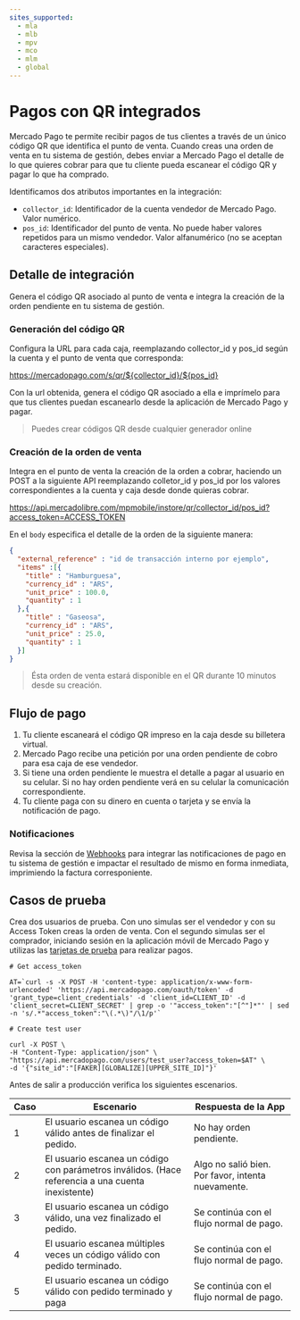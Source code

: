 ```yaml
---
sites_supported:
  - mla
  - mlb
  - mpv
  - mco
  - mlm
  - global
---
```



# Pagos con QR integrados


Mercado Pago te permite recibir pagos de tus clientes a través de un único código QR que identifica el punto de venta.   Cuando creas una orden de venta en tu sistema de gestión, debes enviar a Mercado Pago el detalle de lo que quieres cobrar para que tu cliente pueda escanear el código QR y pagar lo que ha comprado.

Identificamos dos atributos importantes en la integración:

* `collector_id`: Identificador de la cuenta vendedor de Mercado Pago. Valor numérico.
* `pos_id`: Identificador del punto de venta. No puede haber valores repetidos para un mismo vendedor. Valor alfanumérico (no se aceptan caracteres especiales).


## Detalle de integración

Genera el código QR asociado al punto de venta e integra la creación de la orden pendiente en tu sistema de gestión.

### Generación del código QR

Configura la URL para cada caja, reemplazando collector_id y pos_id según la cuenta y el punto de venta que corresponda:

https://mercadopago.com/s/qr/${collector_id}/${pos_id}

Con la url obtenida, genera el código QR asociado a ella e imprímelo para que tus clientes puedan escanearlo desde la aplicación de Mercado Pago y pagar.

> Puedes crear códigos QR desde cualquier generador online

### Creación de la orden de venta

Integra en el punto de venta la creación de la orden a cobrar, haciendo un POST a la siguiente API reemplazando colletor_id y pos_id por los valores correspondientes a la cuenta y caja desde donde quieras cobrar.

https://api.mercadolibre.com/mpmobile/instore/qr/collector_id/pos_id?access_token=ACCESS_TOKEN


En el `body` especifica el detalle de la orden de la siguiente manera:

```json
{
  "external_reference" : "id de transacción interno por ejemplo",
  "items" :[{
    "title" : "Hamburguesa",
    "currency_id" : "ARS",
    "unit_price" : 100.0,
    "quantity" : 1
  },{
    "title" : "Gaseosa",
    "currency_id" : "ARS",
    "unit_price" : 25.0,
    "quantity" : 1
  }]
}

```
> Ésta orden de venta estará disponible en el QR durante 10 minutos desde su creación.

## Flujo de pago

1. Tu cliente escaneará el código QR impreso en la caja desde su billetera virtual. 
2. Mercado Pago recibe una petición por una orden pendiente de cobro para esa caja de ese vendedor. 
3. Si tiene una orden pendiente le muestra el detalle a pagar al usuario en su celular. Si no hay orden pendiente verá en su celular la comunicación correspondiente.
4. Tu cliente paga con su dinero en cuenta o tarjeta y se envía la notificación de pago.

### Notificaciones

Revisa la sección de [Webhooks](/guides/notifications/webhooks.es.md) para integrar las notificaciones de pago en tu sistema de gestión e impactar el resultado de mismo en forma inmediata, imprimiendo la factura corresponiente.


## Casos de prueba

Crea dos usuarios de prueba. Con uno simulas ser el vendedor y con su Access Token creas la orden de venta. Con el segundo simulas ser el comprador, iniciando sesión en la aplicación móvil de Mercado Pago y utilizas las [tarjetas de prueba](/guides/payments/api/testing.es.md) para realizar pagos.


```
# Get access_token

AT=`curl -s -X POST -H 'content-type: application/x-www-form-urlencoded' 'https://api.mercadopago.com/oauth/token' -d 'grant_type=client_credentials' -d 'client_id=CLIENT_ID' -d 'client_secret=CLIENT_SECRET' | grep -o '"access_token":"[^"]*"' | sed -n 's/.*"access_token":"\(.*\)"/\1/p'`

```

```
# Create test user

curl -X POST \
-H "Content-Type: application/json" \
"https://api.mercadopago.com/users/test_user?access_token=$AT" \
-d '{"site_id":"[FAKER][GLOBALIZE][UPPER_SITE_ID]"}'

```

Antes de salir a producción verifica los siguientes escenarios.



| Caso 		| Escenario 				 | Respuesta de la App        |
| ---- 		| ---- 				 | ----------        |
| 1  	| El usuario escanea un código válido antes de finalizar el pedido.|No hay orden pendiente.|
| 2   	| El usuario escanea un código con parámetros inválidos. (Hace referencia a una cuenta inexistente)|Algo no salió bien. Por favor, intenta nuevamente.|
| 3  	| El usuario escanea  un código válido, una vez finalizado el pedido.|Se continúa con el flujo normal de pago.|
| 4  	| El usuario escanea múltiples veces un código válido con pedido terminado.|Se continúa con el flujo normal de pago.|
| 5    	| El usuario escanea un código válido con pedido terminado y paga|Se continúa con el flujo normal de pago.|





